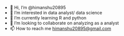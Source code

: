 - 👋 Hi, I’m @himanshu20895
- 👀 I’m interested in data analyst/ data science
- 🌱 I’m currently learning R and python
- 💞️ I’m looking to collaborate on analyzing as a analyst
- 📫 How to reach me himanshu20895@gmail.com

<!---
himanshu20895/himanshu20895 is a ✨ special ✨ repository because its `README.md` (this file) appears on your GitHub profile.
You can click the Preview link to take a look at your changes.
--->
